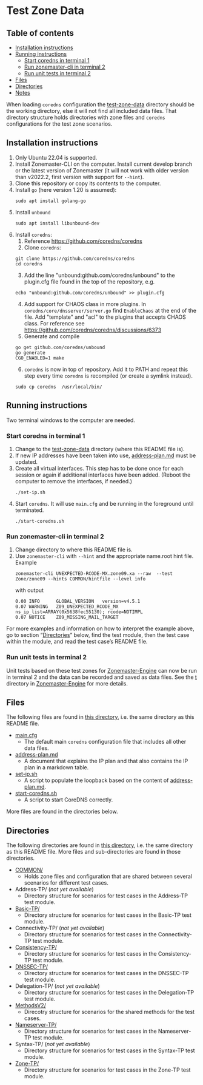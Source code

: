 # Test Zone Data

## Table of contents


* [Installation instructions](#installation-instructions)
* [Running instructions](#running-instructions)
  * [Start coredns in terminal 1](#start-coredns-in-terminal-1)
  * [Run zonemaster-cli in terminal 2](#run-zonemaster-cli-in-terminal-2)
  * [Run unit tests in terminal 2](#run-unit-tests-in-terminal-2)
* [Files](#files)
* [Directories](#directories)
* [Notes](#notes)

When loading `coredns` configuration the [test-zone-data] directory should be
the working directory, else it will not find all included data files. That
directory structure holds directories with zone files and `coredns` configurations
for the test zone scenarios.

## Installation instructions

1. Only Ubuntu 22.04 is supported.
2. Install Zonemaster-CLI on the computer. Install current develop branch or the
   latest version of Zonemaster (it will not work with older version than v2022.2,
   first version with support for `--hint`).
3. Clone this repository or copy its contents to the computer.
4. Install `go` (here version 1.20 is assumed):
   ```
   sudo apt install golang-go 
   ```
5. Install `unbound`
   ```
   sudo apt install libunbound-dev
   ```
6. Install `coredns`:
   1. Reference https://github.com/coredns/coredns
   2. Clone `coredns`:
   ```
   git clone https://github.com/coredns/coredns
   cd coredns
   ```
   3. Add the line "unbound:github.com/coredns/unbound" to the plugin.cfg file
      found in the top of the repository, e.g.
   ```
   echo "unbound:github.com/coredns/unbound" >> plugin.cfg
   ```
   4. Add support for CHAOS class in more plugins. In
      `coredns/core/dnsserver/server.go` find `EnableChaos` at the end of the
      file. Add "template" and "acl" to the plugins that accepts CHAOS class. For
      reference see https://github.com/coredns/coredns/discussions/6373
   5. Generate and compile
   ```
   go get github.com/coredns/unbound
   go generate
   CGO_ENABLED=1 make
   ```
   6. `coredns` is now in top of repository. Add it to PATH and repeat this step
      every time `coredns` is recompiled (or create a symlink instead).
   ```
   sudo cp coredns  /usr/local/bin/
   ```
## Running instructions

Two terminal windows to the computer are needed.

### Start coredns in terminal 1

1. Change to the [test-zone-data] directory (where this README file is).
2. If new IP addresses have been taken into use, [address-plan.md] must be
   updated.
3. Create all virtual interfaces. This step has to be done once for each session
   or again if additional interfaces have been added. (Reboot the computer to
   remove the interfaces, if needed.)
   ```
   ./set-ip.sh
   ```
4. Start `coredns`. It will use `main.cfg` and be running in the foreground
   until terminated.
   ```
   ./start-coredns.sh
   ```

### Run zonemaster-cli in terminal 2

1. Change directory to where this README file is.
2. Use `zonemaster-cli` with `--hint` and the appropriate name.root hint file.
   Example
   ```
   zonemaster-cli UNEXPECTED-RCODE-MX.zone09.xa --raw  --test Zone/zone09 --hints COMMON/hintfile --level info
   ```
   with output
   ```
   0.00 INFO      GLOBAL_VERSION   version=v4.5.1
   0.07 WARNING   Z09_UNEXPECTED_RCODE_MX   ns_ip_list=ARRAY(0x5638fec55130); rcode=NOTIMPL
   0.07 NOTICE    Z09_MISSING_MAIL_TARGET
   ```

For more examples and information on how to interpret the example above, go to
section “[Directories](#directories)” below, find the test module, then the test
case within the module, and read the test case’s README file.

### Run unit tests in terminal 2

Unit tests based on these test zones for [Zonemaster-Engine] can now be run
in terminal 2 and the data can be recorded and saved as data files. See the
[t] directory in [Zonemaster-Engine] for more details.


## Files

The following files are found in [this directory](.), i.e. the same directory as
this README file.

* [main.cfg]
  * The default main `coredns` configuration file that includes all
    other data files.
* [address-plan.md]
  * A document that explains the IP plan and that also contains the
    IP plan in a markdown table.
* [set-ip.sh]
  * A script to populate the loopback based on the content of
    [address-plan.md].
* [start-coredns.sh]
  * A script to start CoreDNS correctly.

More files are found in the directories below.


## Directories

The following directories are found in [this directory][test-zone-data], i.e.
the same directory as this README file. More files and sub-directories are found
in those directories.

* [COMMON/]
  * Holds zone files and configuration that are shared between several scenarios
    for different test cases.
* Address-TP/ (*not yet available*)
  * Directory structure for scenarios for test cases in the Address-TP test module.
* [Basic-TP/]
  * Directory structure for scenarios for test cases in the Basic-TP test module.
* Connectivity-TP/ (*not yet available*)
  * Directory structure for scenarios for test cases in the Connectivity-TP test
    module.
* [Consistency-TP/]
  * Directory structure for scenarios for test cases in the Consistency-TP test
    module.
* [DNSSEC-TP/]
  * Directory structure for scenarios for test cases in the DNSSEC-TP test
    module.
* Delegation-TP/ (*not yet available*)
  * Directory structure for scenarios for test cases in the Delegation-TP test
    module.
* [MethodsV2/]
  * Direcotry structure for scenarios for the shared methods for the test cases.
* [Nameserver-TP/]
  * Directory structure for scenarios for test cases in the Nameserver-TP test
    module.
* Syntax-TP/ (*not yet available*)
  * Directory structure for scenarios for test cases in the Syntax-TP test
    module.
* [Zone-TP/]
  * Directory structure for scenarios for test cases in the Zone-TP test module.

[address-plan.md]:                                     address-plan.md
[Basic-TP/]:                                           Basic-TP/
[COMMON/]:                                             COMMON/
[Consistency-TP/]:                                     Consistency-TP/
[DNSSEC-TP/]:                                          DNSSEC-TP/
[main.cfg]:                                            main.cfg
[MethodsV2/]:                                          MethodsV2/
[Nameserver-TP/]:                                      Nameserver-TP/
[set-ip.sh]:                                           set-ip.sh
[start-coredns.sh]:                                    start-coredns.sh
[t]:                                                   https://github.com/zonemaster/zonemaster-engine/tree/develop/t
[test-zone-data]:                                      .
[Zone-TP/]:                                            Zone-TP/
[Zonemaster-Engine]:                                   https://github.com/zonemaster/zonemaster-engine/

